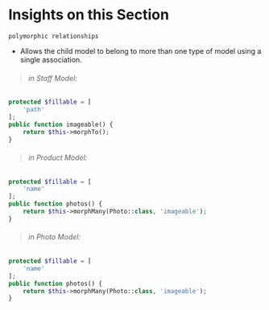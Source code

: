 # Insights on this Section
`polymorphic relationships`
- Allows the child model to belong to more than one type of model using a single association.
> ###### in Staff Model:
```php
protected $fillable = [
    'path'
];
public function imageable() {
    return $this->morphTo();
}
```
> ###### in Product Model:
```php
protected $fillable = [
    'name'
];
public function photos() {
    return $this->morphMany(Photo::class, 'imageable');
}
```
> ###### in Photo Model:
```php
protected $fillable = [
    'name'
];
public function photos() {
    return $this->morphMany(Photo::class, 'imageable');
}
```
